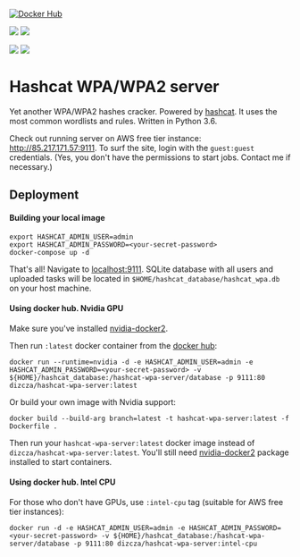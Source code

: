 [![Docker Hub](http://dockeri.co/image/dizcza/hashcat-wpa-server)](https://hub.docker.com/r/dizcza/hashcat-wpa-server/)

[![](https://images.microbadger.com/badges/version/dizcza/hashcat-wpa-server:latest.svg)](https://microbadger.com/images/dizcza/hashcat-wpa-server:latest)
[![](https://images.microbadger.com/badges/image/dizcza/hashcat-wpa-server:latest.svg)](https://microbadger.com/images/dizcza/hashcat-wpa-server:latest)

[![](https://images.microbadger.com/badges/version/dizcza/hashcat-wpa-server:intel-cpu.svg)](https://microbadger.com/images/dizcza/hashcat-wpa-server:intel-cpu)
[![](https://images.microbadger.com/badges/image/dizcza/hashcat-wpa-server:intel-cpu.svg)](https://microbadger.com/images/dizcza/hashcat-wpa-server:intel-cpu)


# Hashcat WPA/WPA2 server

Yet another WPA/WPA2 hashes cracker. Powered by [hashcat](https://hashcat.net/hashcat/). It uses the most common wordlists and rules. Written in Python 3.6.

Check out running server on AWS free tier instance: http://85.217.171.57:9111. To surf the site, login with the `guest:guest` credentials. (Yes, you don't have the permissions to start jobs. Contact me if necessary.)

## Deployment

#### Building your local image

```
export HASHCAT_ADMIN_USER=admin
export HASHCAT_ADMIN_PASSWORD=<your-secret-password>
docker-compose up -d
```

That's all! Navigate to [localhost:9111](localhost:9111). SQLite database with all users and uploaded tasks will be located in `$HOME/hashcat_database/hashcat_wpa.db` on your host machine.


#### Using docker hub. Nvidia GPU

Make sure you've installed [nvidia-docker2](https://github.com/NVIDIA/nvidia-docker).

Then run `:latest` docker container from the [docker hub](https://hub.docker.com/r/dizcza/hashcat-wpa-server/): 

```
docker run --runtime=nvidia -d -e HASHCAT_ADMIN_USER=admin -e HASHCAT_ADMIN_PASSWORD=<your-secret-password> -v ${HOME}/hashcat_database:/hashcat-wpa-server/database -p 9111:80 dizcza/hashcat-wpa-server:latest
```

Or build your own image with Nvidia support: 

```
docker build --build-arg branch=latest -t hashcat-wpa-server:latest -f Dockerfile .
```

Then run your `hashcat-wpa-server:latest` docker image instead of `dizcza/hashcat-wpa-server:latest`. You'll still need [nvidia-docker2](https://github.com/NVIDIA/nvidia-docker) package installed to start containers.

#### Using docker hub. Intel CPU

For those who don't have GPUs, use `:intel-cpu` tag (suitable for AWS free tier instances):

```
docker run -d -e HASHCAT_ADMIN_USER=admin -e HASHCAT_ADMIN_PASSWORD=<your-secret-password> -v ${HOME}/hashcat_database:/hashcat-wpa-server/database -p 9111:80 dizcza/hashcat-wpa-server:intel-cpu
```